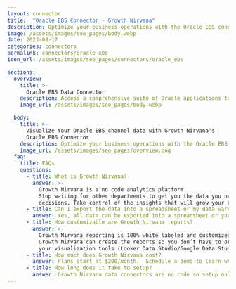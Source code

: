 ```yaml
---
layout: connector
title:  "Oracle EBS Connector - Growth Nirvana"
description: Optimize your business operations with the Oracle EBS connector. Unlock the full potential of Oracle's suite of applications to streamline processes, enhance productivity, and drive growth. Gain a competitive edge by leveraging Oracle's powerful tools and capabilities.
image: /assets/images/seo_pages/body.webp
date: 2023-08-17
categories: connectors
permalink: connectors/oracle_ebs
icon_url: /assets/images/seo_pages/connectors/oracle_ebs

sections:
  overview:
    title: >-
      Oracle EBS Data Connector
    description: Access a comprehensive suite of Oracle applications to manage your business processes efficiently with the Oracle EBS connector. Streamline operations, increase productivity, and gain real-time insights into your organization's performance. Leverage the power of Oracle's integrated applications to optimize your business.
    image_url: /assets/images/seo_pages/body.webp

  body:
    title: >-
      Visualize Your Oracle EBS channel data with Growth Nirvana's
      Oracle EBS Connector
    description: Optimize your business operations with the Oracle EBS connector. Unlock the full potential of Oracle's suite of applications to streamline processes, enhance productivity, and drive growth. Gain a competitive edge by leveraging Oracle's powerful tools and capabilities.
    image_url: /assets/images/seo_pages/overview.png
  faq:
    title: FAQs
    questions:
      - title: What is Growth Nirvana?
        answer: >-
          Growth Nirvana is a no code analytics platform 
          Stop waiting for other departments to get you the data you need to make critical business 
          decisions. Take control of the insights that will grow your business.
      - title: Can I export the data into a spreadsheet or my data warehouse?
        answer: Yes, all data can be exported into a spreadsheet or your data warehouse (Google BigQuery, AWS, Snowflake, Azure, etc)
      - title: How customizable are Growth Nirvana reports?
        answer: >-
          Growth Nirvana reporting is 100% white labeled and customized to your specifications.
          Growth Nirvana can create the reports so you don’t have to or you can connect
          your visualization tools (Looker Data Studio/Google Data Studio, Tableau, PowerBI, etc) to Growth Nirvana.
      - title: How much does Growth Nirvana cost?
        answer: Plans start at $200/month.  Schedule a demo to learn what plan is best for you.
      - title: How long does it take to setup?
        answer: Growth Nirvana data connectors are no code so setup only requires a few clicks.
---
```

